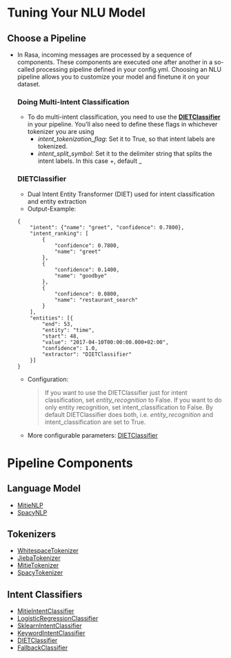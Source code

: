 # **Tuning Your NLU Model**
## **Choose a Pipeline**

- In Rasa, incoming messages are processed by a sequence of components. These components are executed one after another in a so-called processing pipeline defined in your config.yml. Choosing an NLU pipeline allows you to customize your model and finetune it on your dataset.

    ### Doing Multi-Intent Classification
    - To do multi-intent classification, you need to use the [**DIETClassifier**](https://rasa.com/docs/rasa/components#dietclassifier) in your pipeline. You'll also need to define these flags in whichever tokenizer you are using
        - *intent_tokenization_flag*: Set it to True, so that intent labels are tokenized.
        - *intent_split_symbol*: Set it to the delimiter string that splits the intent labels. In this case +, default _
    ### DIETClassifier
    - Dual Intent Entity Transformer (DIET) used for intent classification and entity extraction
    - Output-Example:

    ```
    {
        "intent": {"name": "greet", "confidence": 0.7800},
        "intent_ranking": [
            {
                "confidence": 0.7800,
                "name": "greet"
            },
            {
                "confidence": 0.1400,
                "name": "goodbye"
            },
            {
                "confidence": 0.0800,
                "name": "restaurant_search"
            }
        ],
        "entities": [{
            "end": 53,
            "entity": "time",
            "start": 48,
            "value": "2017-04-10T00:00:00.000+02:00",
            "confidence": 1.0,
            "extractor": "DIETClassifier"
        }]
    }
    ```
    - Configuration:
        > If you want to use the DIETClassifier just for intent classification, set *entity_recognition* to False. If you want to do only entity recognition, set intent_classification to False. By default DIETClassifier does both, i.e. *entity_recognition* and intent_classification are set to True.
    
    - More configurable parameters: [DIETClassifier](https://rasa.com/docs/rasa/components#dietclassifier)

# **Pipeline Components**
## **Language Model**
- [MitieNLP](https://rasa.com/docs/rasa/components#mitienlp)
- [SpacyNLP](https://rasa.com/docs/rasa/components#spacynlp)
## **Tokenizers**
- [WhitespaceTokenizer](https://rasa.com/docs/rasa/components#whitespacetokenizer)
- [JiebaTokenizer](https://rasa.com/docs/rasa/components#jiebatokenizer)
- [MitieTokenizer](https://rasa.com/docs/rasa/components#mitietokenizer)
- [SpacyTokenizer](https://rasa.com/docs/rasa/components#spacytokenizer)
## **Intent Classifiers**
- [MitieIntentClassifier](https://rasa.com/docs/rasa/components#mitieintentclassifier)
- [LogisticRegressionClassifier](https://rasa.com/docs/rasa/components#logisticregressionclassifier)
- [SklearnIntentClassifier](https://rasa.com/docs/rasa/components#sklearnintentclassifier)
- [KeywordIntentClassifier](https://rasa.com/docs/rasa/components#keywordintentclassifier)
- [DIETClassifier](https://rasa.com/docs/rasa/components#dietclassifier)
- [FallbackClassifier](https://rasa.com/docs/rasa/components#fallbackclassifier)
